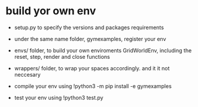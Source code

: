 # build yor own env

* setup.py to specify the versions and packages requirements

* under the same name folder, gymexamples, register your env

* envs/ folder, to build your own enviroments GridWorldEnv, including the reset, step, render and close functions

* wrappers/ folder, to wrap your spaces accordingly. and it it not neccesary

* compile your env using !python3 -m pip install -e gymexamples

* test your env using !python3 test.py